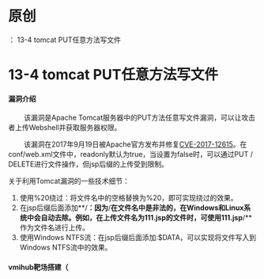 # 原创
：  13-4 tomcat PUT任意方法写文件

# 13-4 tomcat PUT任意方法写文件

#### 漏洞介绍

        该漏洞是Apache Tomcat服务器中的PUT方法任意写文件漏洞，可以让攻击者上传Webshell并获取服务器权限。

        该漏洞在2017年9月19日被Apache官方发布并修复[CVE-2017-12615](https://tomcat.apache.org/security-7.html#Fixed_in_Apache_Tomcat_7.0.81)。在conf/web.xml文件中，readonly默认为true，当设置为false时，可以通过PUT / DELETE进行文件操作，但jsp后缀的上传受到限制。

关于利用Tomcat漏洞的一些技术细节：

1.  使用%20绕过：将文件名中的空格替换为%20，即可实现绕过的效果。 
1.  在jsp后缀后面添加**/**：因为**/**在文件名中是非法的，在Windows和Linux系统中会自动去除。例如，在上传文件名为111.jsp的文件时，可使用111.jsp**/**作为文件名进行上传。 
1.  使用Windows NTFS流：在jsp后缀后面添加:$DATA，可以实现将文件写入到Windows NTFS流中的效果。 

#### **vmihub靶场搭建（**
